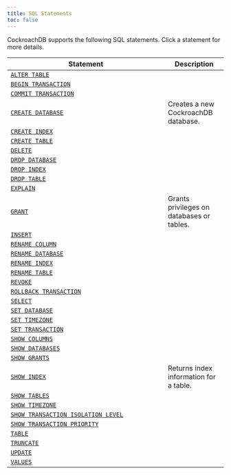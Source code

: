 ```yaml
---
title: SQL Statements
toc: false
---
```

<style>
table td:first-child {
  min-width: 350px;

}
</style>

CockroachDB supports the following SQL statements. Click a statement for more details.

Statement | Description
----------|------------
[`ALTER TABLE`](alter-table.html) | 
[`BEGIN TRANSACTION`](begin-transaction.html)| 
[`COMMIT TRANSACTION`](commit-transaction.html) | 
[`CREATE DATABASE`](create-database.html) | Creates a new CockroachDB database.
[`CREATE INDEX`](create-index.html) | 
[`CREATE TABLE`](create-table.html) | 
[`DELETE`](delete.html) | 
[`DROP DATABASE`](drop-database.html) | 
[`DROP INDEX`](drop-index.html) | 
[`DROP TABLE`](drop-table.html) | 
[`EXPLAIN`](explain.html) | 
[`GRANT`](grant.html) | Grants privileges on databases or tables. 
[`INSERT`](insert.html) | 
[`RENAME COLUMN`](rename-column.html) | 
[`RENAME DATABASE`](rename-database.html) | 
[`RENAME INDEX`](rename-index.html) | 
[`RENAME TABLE`](rename-table.html) | 
[`REVOKE`](revoke.html) | 
[`ROLLBACK TRANSACTION`](rollback-transaction.html) | 
[`SELECT`](select.html) | 
[`SET DATABASE`](set-database.html) | 
[`SET TIMEZONE`](set-timezone.html) | 
[`SET TRANSACTION`](set-transaction.html) | 
[`SHOW COLUMNS`](show-columns.html) | 
[`SHOW DATABASES`](show-databases.html) | 
[`SHOW GRANTS`](show-grants.html) | 
[`SHOW INDEX`](show-index.html) | Returns index information for a table.
[`SHOW TABLES`](show-tables.html) | 
[`SHOW TIMEZONE`](show-timezone.html) | 
[`SHOW TRANSACTION ISOLATION LEVEL`](show-transaction-isolation-level.html) | 
[`SHOW TRANSACTION PRIORITY`](show-transaction-priority.html) | 
[`TABLE`](table.html) | 
[`TRUNCATE`](truncate.html) | 
[`UPDATE`](update.html) | 
[`VALUES`](values.html) | 


